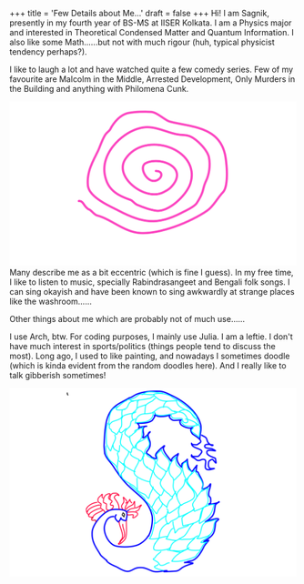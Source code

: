 +++
title = 'Few Details about Me...'
draft = false
+++
Hi! I am Sagnik, presently in my fourth year of BS-MS at IISER Kolkata. I am a Physics major and interested in Theoretical Condensed Matter and Quantum Information. I also like some Math......but not with much rigour (huh, typical physicist tendency perhaps?). 


I like to laugh a lot and have watched quite a few comedy series. Few of my favourite are Malcolm in the Middle, Arrested Development, Only Murders in the Building and anything with Philomena Cunk.
<div class="centered-image">
    <img src="/images/about.png" alt="About image">
</div>
Many describe me as a bit eccentric (which is fine I guess). In my free time, I like to listen to music, specially Rabindrasangeet and Bengali folk songs. I can sing okayish and have been known to sing awkwardly at strange places like the washroom......

Other things about me which are probably not of much use......

I use Arch, btw. For coding purposes, I mainly use Julia. I am a leftie. I don't have much interest in sports/politics (things people tend to discuss the most). Long ago, I used to like painting, and nowadays I sometimes doodle (which is kinda evident from the random doodles here). And I really like to talk gibberish sometimes!

<div class="centered-image">
    <img src="/images/peak.png" alt="About image">
</div>
